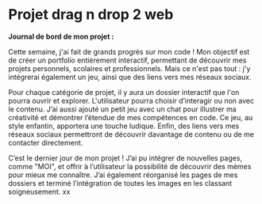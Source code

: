 # Projet drag n drop 2 web

**Journal de bord de mon projet :**

Cette semaine, j'ai fait de grands progrès sur mon code !
Mon objectif est de créer un portfolio entièrement interactif, permettant de découvrir mes projets personnels, scolaires et professionnels. Mais ce n'est pas tout : j'y intégrerai également un jeu, ainsi que des liens vers mes réseaux sociaux.

Pour chaque catégorie de projet, il y aura un dossier interactif que l'on pourra ouvrir et explorer. L'utilisateur pourra choisir d’interagir ou non avec le contenu. J’ai aussi ajouté un petit jeu avec un chat pour illustrer ma créativité et démontrer l’étendue de mes compétences en code. Ce jeu, au style enfantin, apportera une touche ludique. Enfin, des liens vers mes réseaux sociaux permettront de découvrir davantage de contenu ou de me contacter directement.

C’est le dernier jour de mon projet ! J’ai pu intégrer de nouvelles pages, comme "MOI", et offrir à l’utilisateur la possibilité de découvrir des mèmes pour mieux me connaître. J’ai également réorganisé les pages de mes dossiers et terminé l’intégration de toutes les images en les classant soigneusement.
xx